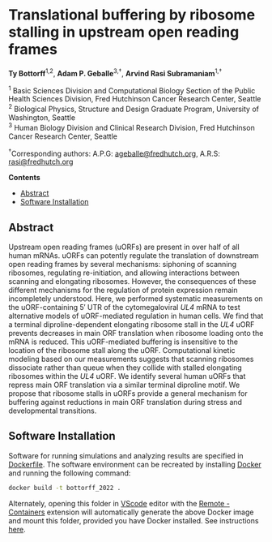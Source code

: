 # Translational buffering by ribosome stalling in upstream open reading frames <!-- omit in toc -->

**Ty Bottorff**<sup>1,2</sup>, **Adam P. Geballe**<sup>3,†</sup>, **Arvind Rasi
Subramaniam**<sup>1,†</sup>

<sup>1</sup> Basic Sciences Division and Computational Biology Section of the
Public Health Sciences Division, Fred Hutchinson Cancer Research Center, Seattle
<br/>
<sup>2</sup> Biological Physics, Structure and Design Graduate Program,
University of Washington, Seattle <br/>
<sup>3</sup> Human Biology Division and Clinical Research Division, Fred
Hutchinson Cancer Research Center, Seattle <br/>

<sup>†</sup>Corresponding authors: A.P.G: <ageballe@fredhutch.org>, A.R.S:
<rasi@fredhutch.org>

**Contents**
- [Abstract](#abstract)
- [Software Installation](#software-installation)

## Abstract

Upstream open reading frames (uORFs) are present in over half of all human
mRNAs. uORFs can potently regulate the translation of downstream open reading
frames by several mechanisms: siphoning of scanning ribosomes, regulating
re-initiation, and allowing interactions between scanning and elongating
ribosomes. However, the consequences of these different mechanisms for the
regulation of protein expression remain incompletely understood. Here, we
performed systematic measurements on the uORF-containing 5′ UTR of the
cytomegaloviral *UL4* mRNA to test alternative models of uORF-mediated
regulation in human cells. We find that a terminal diproline-dependent
elongating ribosome stall in the *UL4* uORF prevents decreases in main ORF
translation when ribosome loading onto the mRNA is reduced. This uORF-mediated
buffering is insensitive to the location of the ribosome stall along the uORF.
Computational kinetic modeling based on our measurements suggests that scanning
ribosomes dissociate rather than queue when they collide with stalled elongating
ribosomes within the *UL4* uORF. We identify several human uORFs that repress
main ORF translation via a similar terminal diproline motif. We propose that
ribosome stalls in uORFs provide a general mechanism for buffering against
reductions in main ORF translation during stress and developmental transitions.

## Software Installation

Software for running simulations and analyzing results are specified in
[Dockerfile](Dockerfile). The software environment can be recreated by
installing [Docker](https://docs.docker.com/engine/install/) and running the
following command:

```sh
docker build -t bottorff_2022 .
```

Alternately, opening this folder in [VScode](https://code.visualstudio.com/)
editor with the [Remote -
Containers](https://marketplace.visualstudio.com/items?itemName=ms-vscode-remote.remote-containers)
extension will automatically generate the above Docker image and mount this
folder, provided you have Docker installed. See instructions
[here](https://code.visualstudio.com/docs/remote/containers).